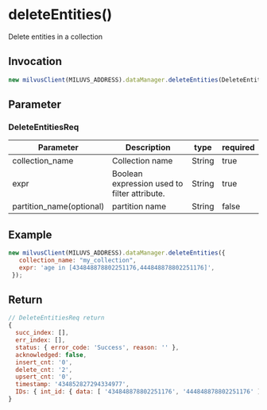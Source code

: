 # deleteEntities()
Delete entities in a collection

## Invocation 
```javascript
new milvusClient(MILUVS_ADDRESS).dataManager.deleteEntities(DeleteEntitiesReq);
```

## Parameter
### DeleteEntitiesReq
| Parameter                | Description                                  | type   | required |
| ------------------------ | -------------------------------------------- | ------ | -------- |
| collection_name          | Collection name                              | String | true     |
| expr                     | Boolean expression used to filter attribute. | String | true     |
| partition_name(optional) | partition name                               | String | false    |

## Example
```javascript
new milvusClient(MILUVS_ADDRESS).dataManager.deleteEntities({
   collection_name: "my_collection",
   expr: 'age in [434848878802251176,444848878802251176]',
 });
 ```
 
## Return
```javascript
// DeleteEntitiesReq return
{
  succ_index: [],
  err_index: [],
  status: { error_code: 'Success', reason: '' },
  acknowledged: false,
  insert_cnt: '0',
  delete_cnt: '2',
  upsert_cnt: '0',
  timestamp: '434852827294334977',
  IDs: { int_id: { data: [ '434848878802251176', '444848878802251176' ] }, id_field: 'int_id' }
}
```
